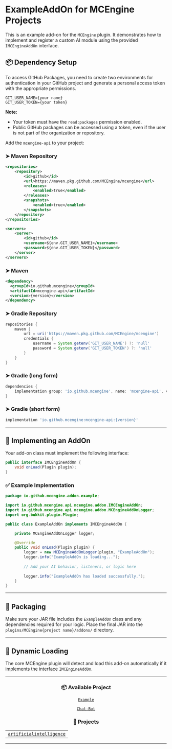 # ExampleAddOn for MCEngine Projects

This is an example add-on for the `MCEngine` plugin. It demonstrates how to implement and register a custom AI module using the provided `IMCEngineAddOn` interface.

## 📦 Dependency Setup

To access GitHub Packages, you need to create two environments for authentication in your GitHub project and generate a personal access token with the appropriate permissions.

```env
GIT_USER_NAME={your name}
GIT_USER_TOKEN={your token}
```

**Note:**
- Your token must have the `read:packages` permission enabled.
- Public GitHub packages can be accessed using a token, even if the user is not part of the organization or repository.

Add the `mcengine-api` to your project:

### ➤ Maven Repository
```xml
<repositories>
    <repository>
        <id>github</id>
        <url>https://maven.pkg.github.com/MCEngine/mcengine</url>
        <releases>
            <enabled>true</enabled>
        </releases>
        <snapshots>
            <enabled>true</enabled>
        </snapshots>
    </repository>
</repositories>

<servers>
    <server>
        <id>github</id>
        <username>${env.GIT_USER_NAME}</username>
        <password>${env.GIT_USER_TOKEN}</password>
    </server>
</servers>
```

### ➤ Maven
```xml
<dependency>
  <groupId>io.github.mcengine</groupId>
  <artifactId>mcengine-api</artifactId>
  <version>{version}</version>
</dependency>
```

### ➤ Gradle Repository
```groovy
repositories {
    maven {
        url = uri('https://maven.pkg.github.com/MCEngine/mcengine')
        credentials {
            username = System.getenv('GIT_USER_NAME') ?: 'null'
            password = System.getenv('GIT_USER_TOKEN') ?: 'null'
        }
    }
}
```

### ➤ Gradle (long form)
```groovy
dependencies {
    implementation group: 'io.github.mcengine', name: 'mcengine-api', version: '{version}'
}
```

### ➤ Gradle (short form)
```groovy
implementation 'io.github.mcengine:mcengine-api:{version}'
```

---

## 🧩 Implementing an AddOn

Your add-on class must implement the following interface:

```java
public interface IMCEngineAddOn {
    void onLoad(Plugin plugin);
}
```

### ✅ Example Implementation

```java
package io.github.mcengine.addon.example;

import io.github.mcengine.api.mcengine.addon.IMCEngineAddOn;
import io.github.mcengine.api.mcengine.addon.MCEngineAddOnLogger;
import org.bukkit.plugin.Plugin;

public class ExampleAddOn implements IMCEngineAddOn {

    private MCEngineAddOnLogger logger;

    @Override
    public void onLoad(Plugin plugin) {
        logger = new MCEngineAddOnLogger(plugin, "ExampleAddOn");
        logger.info("ExampleAddOn is loading...");
        
        // Add your AI behavior, listeners, or logic here
        
        logger.info("ExampleAddOn has loaded successfully.");
    }
}
```

---

## 📁 Packaging

Make sure your JAR file includes the `ExampleAddOn` class and any dependencies required for your logic. Place the final JAR into the `plugins/MCEngine{project name}/addons/` directory.

---

## 🔄 Dynamic Loading

The core MCEngine plugin will detect and load this add-on automatically if it implements the interface `IMCEngineAddOn`.

---

<div align="center">

<h3><b>📦 Available Project</b></h3>

<a href="https://github.com/MCEngine-AddOn/example"><code>Example</code></a>

<a href="https://github.com/MCEngine-AddOn/chat-bot"><code>Chat-Bot</code></a>

<h3><b>📁 Projects</b></h3>

<table>
  <tr>
    <td><a href="https://github.com/MCEngine/artificialintelligence"><code>artificialintelligence</code></a></td>
  </tr>
</table>

</div>

---
